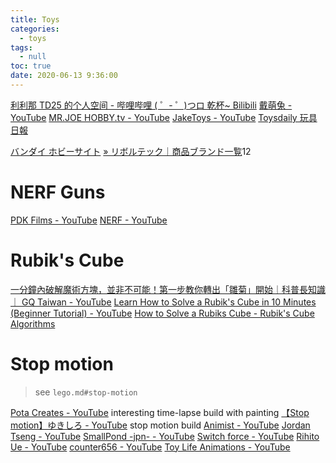 ```yaml
---
title: Toys
categories:
  - toys
tags:
  - null
toc: true
date: 2020-06-13 9:36:00
---
```


[利利那 TD25 的个人空间 - 哔哩哔哩 ( ゜- ゜)つロ 乾杯~ Bilibili](https://space.bilibili.com/2017611?from=search&seid=14075426403549531419)
[戴萌兔 - YouTube](https://www.youtube.com/channel/UCb12qREp0SwOGB2gpN0WMiA)
[MR.JOE HOBBY.tv - YouTube](https://www.youtube.com/channel/UCrn1lX1LtGqxQpeEDWGeW5w)
[JakeToys - YouTube](https://www.youtube.com/channel/UCBnkBcm1MVqt5yJn3dxr1bw)
[Toysdaily 玩具日報](http://toysdaily.com/main/)

[バンダイ ホビーサイト](https://bandai-hobby.net/)
[» リボルテック｜商品ブランド一覧](https://kaiyodo.co.jp/items/revoltech/)12

# NERF Guns

[PDK Films - YouTube](https://www.youtube.com/user/PDKFilms)
[NERF - YouTube](https://www.youtube.com/playlist?list=PLoc1XxAWd3zwzjjXTSCYbtPRYenBOyoz-)

# Rubik's Cube

[一分鐘內破解魔術方塊，並非不可能！第一步教你轉出「雛菊」開始｜科普長知識｜ GQ Taiwan - YouTube](https://www.youtube.com/watch?v=KFn-Cw_K1b4)
[Learn How to Solve a Rubik's Cube in 10 Minutes (Beginner Tutorial) - YouTube](https://www.youtube.com/watch?feature=youtu.be&v=7Ron6MN45LY)
[How to Solve a Rubiks Cube - Rubik's Cube Algorithms](https://www.popularmechanics.com/science/math/a30244043/solve-rubiks-cube/)

# Stop motion

> see `lego.md#stop-motion`

[Pota Creates - YouTube](https://www.youtube.com/channel/UCQJSCBYflHDP3A5ua3HZpOg) interesting time-lapse build with painting
[【Stop motion】ゆきしろ - YouTube](https://www.youtube.com/channel/UCEfNKeEbF5AKx1Vmbot3CPQ) stop motion build
[Animist - YouTube](https://www.youtube.com/channel/UCweDxCT5Fiykk3uHqPKqLWg)
[Jordan Tseng - YouTube](https://www.youtube.com/channel/UC-Jdvil2cD-QkvAt2b5FjMA)
[SmallPond -jpn- - YouTube](https://www.youtube.com/channel/UC45JKoJVh67kdmw8OnBf5jA)
[Switch force - YouTube](https://www.youtube.com/channel/UCZmJi0tik2b-jJwnT0xyWLg)
[Rihito Ue - YouTube](https://www.youtube.com/channel/UChYE_nogV-a0sPX2QYcAfgA)
[counter656 - YouTube](https://www.youtube.com/channel/UCghSH7oEVzV0esSVhGQgQSg)
[Toy Life Animations - YouTube](https://www.youtube.com/c/TOYLIFE-Animations)
